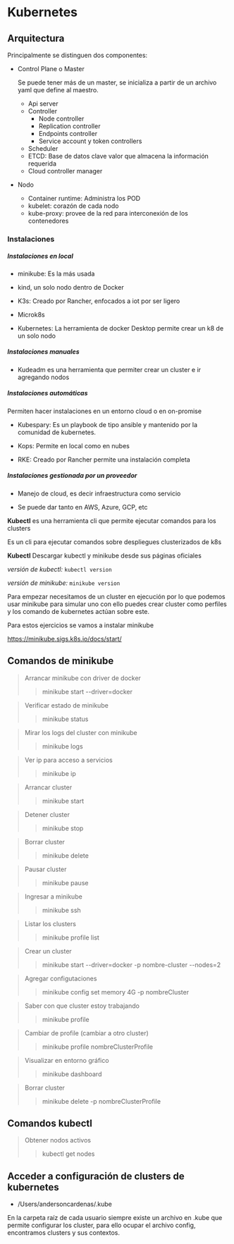 # Kubernetes

## Arquitectura

Principalmente se distinguen dos componentes:

- Control Plane o Master

    Se puede tener más de un master, se inicializa a partir de un archivo yaml que define
    al maestro.

    - Api server
    - Controller
        - Node controller
        - Replication controller
        - Endpoints controller
        - Service account y token controllers
    - Scheduler
    - ETCD: Base de datos clave valor que almacena la información requerida
    - Cloud controller manager

- Nodo
    - Container runtime: Administra los POD
    - kubelet: corazón de cada nodo
    - kube-proxy: provee de la red para interconexión de los contenedores

### Instalaciones 

##### Instalaciones en local

- minikube: Es la más usada

- kind, un solo nodo dentro de Docker

- K3s: Creado por Rancher, enfocados a iot por ser ligero

- Microk8s

- Kubernetes: La herramienta de docker Desktop permite crear un k8 de un solo nodo

##### Instalaciones manuales

- Kudeadm es una herramienta que permiter crear un cluster e ir agregando nodos

##### Instalaciones automáticas

Permiten hacer instalaciones en un entorno cloud o en on-promise

- Kubespary: Es un playbook de tipo ansible y mantenido por la comunidad de kubernetes.

- Kops: Permite en local como en nubes

- RKE: Creado por Rancher permite una instalación completa

##### Instalaciones gestionada por un proveedor

- Manejo de cloud, es decir infraestructura como servicio

- Se puede dar tanto en AWS, Azure, GCP, etc

**Kubectl** es una herramienta cli que permite ejecutar comandos para los clusters

Es un cli para ejecutar comandos sobre despliegues clusterizados de k8s

**Kubectl** Descargar kubectl y minikube desde sus páginas oficiales

*versión de kubectl:* `kubectl version`

*versión de minikube:* `minikube version`


Para empezar necesitamos de un cluster en ejecución por lo que podemos usar minikube para simular uno 
con ello puedes crear cluster como perfiles y los comando de kubernetes actúan sobre este.

Para estos ejercicios se vamos a instalar minikube

https://minikube.sigs.k8s.io/docs/start/


## Comandos de minikube

> Arrancar minikube con driver de docker
>> minikube start --driver=docker

> Verificar estado de minikube
>> minikube status

> Mirar los logs del cluster con minikube
>> minikube logs

> Ver ip para acceso a servicios
>> minikube ip

> Arrancar cluster
>> minikube start

> Detener cluster
>> minikube stop

> Borrar cluster
>> minikube delete

> Pausar cluster
>> minikube pause

> Ingresar a minikube
>> minikube ssh

> Listar los clusters
>> minikube profile list

> Crear un cluster
>> minikube start --driver=docker -p nombre-cluster --nodes=2

> Agregar configutaciones
>> minikube config set memory 4G -p nombreCluster

> Saber con que cluster estoy trabajando
>> minikube profile

> Cambiar de profile (cambiar a otro cluster)
>> minikube profile nombreClusterProfile

> Visualizar en entorno gráfico
>> minikube dashboard

> Borrar cluster
>> minikube delete -p nombreClusterProfile


## Comandos kubectl

> Obtener nodos activos
>> kubectl get nodes


## Acceder a configuración de clusters de kubernetes

- /Users/andersoncardenas/.kube

En la carpeta raíz de cada usuario siempre existe un archivo en .kube que permite configurar 
los cluster, para ello ocupar el archivo config, encontramos clusters y sus contextos.


